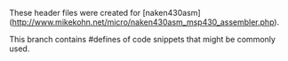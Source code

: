 These header files were created for [naken430asm]
(http://www.mikekohn.net/micro/naken430asm_msp430_assembler.php).

This branch contains #defines of code snippets that might be commonly used.
